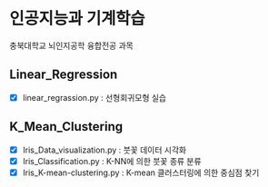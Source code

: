# 인공지능과 기계학습

충북대학교 뇌인지공학 융합전공 과목

## Linear_Regression

- [x] linear_regrassion.py : 선형회귀모형 실습

## K_Mean_Clustering

- [x] Iris_Data_visualization.py : 붓꽃 데이터 시각화
- [x] Iris_Classification.py : K-NN에 의한 붓꽃 종류 분류
- [x] Iris_K-mean-clustering.py : K-mean 클러스터링에 의한 중심점 찾기
